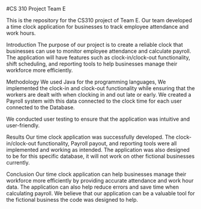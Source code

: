#CS 310 Project Team E

This is the repository for the CS310 project of Team E. Our team developed a time clock application for businesses to track employee attendance and work hours.

Introduction
The purpose of our project is to create a reliable clock that businesses can use to monitor employee attendance and calculate payroll. The application will have features such as clock-in/clock-out functionality, shift scheduling, and reporting tools to help businesses manage their workforce more efficiently.

Methodology
We used Java for the programming languages, We implemented the clock-in and clock-out functionality while ensuring that the workers are dealt with when clocking in and out late or early. We created a Payroll system with this data connected to the clock time for each user connected to the Database.

We conducted user testing to ensure that the application was intuitive and user-friendly.

Results
Our time clock application was successfully developed. The clock-in/clock-out functionality, Payroll payout, and reporting tools were all implemented and working as intended. The application was also designed to be for this specific database, it will not work on other fictional businesses currently.

Conclusion
Our time clock application can help businesses manage their workforce more efficiently by providing accurate attendance and work hour data. The application can also help reduce errors and save time when calculating payroll. We believe that our application can be a valuable tool for the fictional business the code was designed to help.

